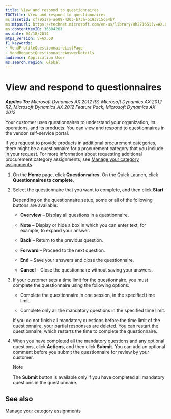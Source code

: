 ```yaml
---
title: View and respond to questionnaires
TOCTitle: View and respond to questionnaires
ms:assetid: cf79517e-ae09-4205-b73a-b193715ce4b7
ms:mtpsurl: https://technet.microsoft.com/en-us/library/Hh271651(v=AX.60)
ms:contentKeyID: 36384283
ms.date: 04/18/2014
mtps_version: v=AX.60
f1_keywords:
- VendProfileQuestionnaireListPage
- VendRequestQuestionnaireAnswerDetails
audience: Application User
ms.search.region: Global
---
```


# View and respond to questionnaires 


_**Applies To:** Microsoft Dynamics AX 2012 R3, Microsoft Dynamics AX 2012 R2, Microsoft Dynamics AX 2012 Feature Pack, Microsoft Dynamics AX 2012_

Your customer uses questionnaires to understand your organization, its operations, and its products. You can view and respond to questionnaires in the vendor self-service portal.

If you request to provide products in additional procurement categories, there might be a questionnaire for a procurement category that you include in your request. For more information about requesting additional procurement category assignments, see [Manage your category assignments](manage-your-category-assignments.md).

1.  On the **Home** page, click **Questionnaires**. On the Quick Launch, click **Questionnaires to complete**.

2.  Select the questionnaire that you want to complete, and then click **Start**.
    
    Depending on the questionnaire setup, some or all of the following buttons are available:
    
      - **Overview** – Display all questions in a questionnaire.
    
      - **Note** – Display or hide a box in which you can enter text, for example, to expand your answer.
    
      - **Back** – Return to the previous question.
    
      - **Forward** – Proceed to the next question.
    
      - **End** – Save your answers and close the questionnaire.
    
      - **Cancel** – Close the questionnaire without saving your answers.

3.  If your customer sets a time limit for the questionnaire, you must complete the questionnaire using the following options:
    
      - Complete the questionnaire in one session, in the specified time limit.
    
      - Complete only all the mandatory questions in the specified time limit.
    
    If you do not finish all mandatory questions before the time limit of the questionnaire, your partial responses are deleted. You can restart the questionnaire, which restarts the time to complete the questionnaire.

4.  When you have completed all the mandatory questions and any optional questions, click **Actions**, and then click **Submit**. You can add an optional comment before you submit the questionnaire for review by your customer.
    

    > [!NOTE]
    > <P>The <STRONG>Submit</STRONG> button is available only if you have completed all mandatory questions in the questionnaire.</P>



## See also

[Manage your category assignments](manage-your-category-assignments.md)

  



